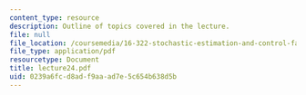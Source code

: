 ```yaml
---
content_type: resource
description: Outline of topics covered in the lecture.
file: null
file_location: /coursemedia/16-322-stochastic-estimation-and-control-fall-2004/0239a6fcd8adf9aaad7e5c654b638d5b_lecture24.pdf
file_type: application/pdf
resourcetype: Document
title: lecture24.pdf
uid: 0239a6fc-d8ad-f9aa-ad7e-5c654b638d5b
---
```

